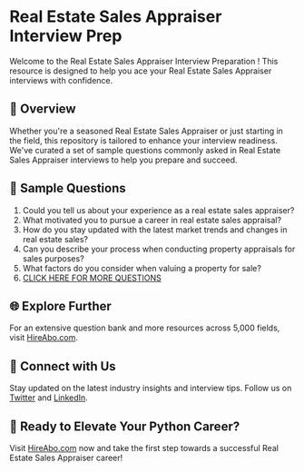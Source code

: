 # Real Estate Sales Appraiser Interview Prep

Welcome to the Real Estate Sales Appraiser Interview Preparation ! This resource is designed to help you ace your Real Estate Sales Appraiser interviews with confidence.

## 🚀 Overview

Whether you're a seasoned Real Estate Sales Appraiser or just starting in the field, this repository is tailored to enhance your interview readiness. We've curated a set of sample questions commonly asked in Real Estate Sales Appraiser interviews to help you prepare and succeed.

## 📝 Sample Questions

1. Could you tell us about your experience as a real estate sales appraiser?
2. What motivated you to pursue a career in real estate sales appraisal?
3. How do you stay updated with the latest market trends and changes in real estate sales?
4. Can you describe your process when conducting property appraisals for sales purposes?
5. What factors do you consider when valuing a property for sale?
6. [CLICK HERE FOR MORE QUESTIONS](https://hireabo.com/job/21_0_26/Real%20Estate%20Sales%20Appraiser)

## 🌐 Explore Further

For an extensive question bank and more resources across 5,000 fields, visit [HireAbo.com](https://www.hireabo.com).

## 📱 Connect with Us

Stay updated on the latest industry insights and interview tips. Follow us on [Twitter](https://twitter.com/hireabo) and [LinkedIn](https://www.linkedin.com/in/hire-abo-3609972a8/).

## 🚀 Ready to Elevate Your Python Career?

Visit [HireAbo.com](https://www.hireabo.com) now and take the first step towards a successful Real Estate Sales Appraiser career!